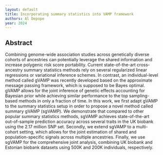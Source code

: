 ```yaml
---
layout: default
title: Incorporating summary statistics into VAMP framework
authors: Al Depope
year: 2024
---
```



## Abstract

Combining genome-wide association studies across genetically diverse cohorts of ancestries can potentially leverage the shared information and increase polygenic risk score portability. Current state-of-the-art cross-ancestry summary statistics methods rely on several regularized linear regressions or variational inference schemes. In contrast, an individual-level method called gVAMP was recently developed based on the approximate message passing framework, which is supposed to be Bayes optimal. gVAMP allows for the joint inference of genetic effects accounting for Bayesian prior while achieving similar performance to the top sampling-based methods in only a fraction of time. In this work, we first adapt gVAMP to the summary statistics setup in order to propose a novel method called summary gVAMP (sgVAMP). We demonstrate that compared to other popular summary statistics methods, sgVAMP achieves state-of-the-art out-of-sample prediction accuracy across several traits in the UK biobank using the 2.17 million SNP set. Secondly, we extend sgVAMP to a multi-cohort setting, which allows for the joint estimation of shared and population-specific signals across multiple ancestries. Finally, we use sgVAMP for the comprehensive joint analysis, combining UK biobank and Estonian biobank datasets using 500K and 200K individuals, respectively.
